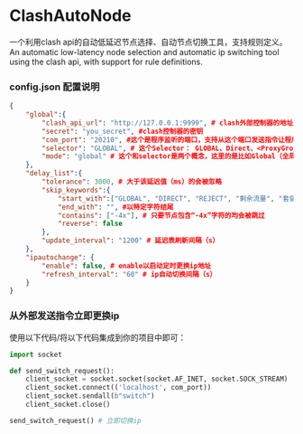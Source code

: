 # ClashAutoNode
一个利用clash api的自动低延迟节点选择、自动节点切换工具，支持规则定义。An automatic low-latency node selection and automatic ip switching tool using the clash api, with support for rule definitions.

### config.json 配置说明

```json
{
    "global":{
        "clash_api_url": "http://127.0.0.1:9999", # clash外部控制器的地址，不是clash的http代理地址！
        "secret": "you_secret", #clash控制器的密钥
        "com_port": "20210", #这个是程序监听的端口，支持从这个端口发送指令让程序切换ip
        "selector": "GLOBAL", # 这个Selector： GLOBAL、Direct、<ProxyGroup>里标注的等，每个订阅的selector都是不一样的
        "mode": "global" # 这个和selector是两个概念，这里的是比如Global（全局）、Rule（规则）、Direct（直连）等
    },
    "delay_list":{
        "tolerance": 3000, # 大于该延迟值（ms）的会被忽略
        "skip_keywords":{
            "start_with":["GLOBAL", "DIRECT", "REJECT", "剩余流量", "套餐到期","推荐使用", "故障转移", "电报群", "自动选择", "节点用不了"], #以特定字符开头
            "end_with": "", #以特定字符结尾
            "contains": ["-4x"], # 只要节点包含“-4x”字符的均会被跳过
            "reverse": false
        },
        "update_interval": "1200" # 延迟表刷新间隔（s）
    },
    "ipautochange": {
        "enable": false, # enable以启动定时更换ip地址
        "refresh_interval": "60" # ip自动切换间隔（s）
    }
}
```

### 从外部发送指令立即更换ip

使用以下代码/将以下代码集成到你的项目中即可：
```python
import socket

def send_switch_request():
    client_socket = socket.socket(socket.AF_INET, socket.SOCK_STREAM)
    client_socket.connect(('localhost', com_port))
    client_socket.sendall(b"switch")
    client_socket.close()

send_switch_request() # 立即切换ip
